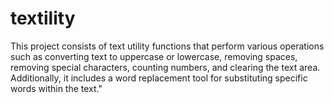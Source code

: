 # textility
This project consists of text utility functions that perform various operations such as converting text to uppercase or lowercase, removing spaces, removing special characters, counting numbers, and clearing the text area. Additionally, it includes a word replacement tool for substituting specific words within the text."
